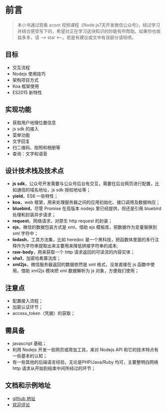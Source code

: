 # 前言

> 本小书通过观看 scoot 视频课程《Node.js7天开发微信公众号》，经过学习并结合感受写下的，希望对正在学习这块知识的你能有所帮助。如果你也收益多多，请 --> star <--。若是有建议或文中有误部分请轻喷。

## 目标

- 交互流程
- Nodejs 使用技巧
- 架构项目方式
- Koa 框架使用
- ES2015 新特性

## 实现功能

- 获取用户地理位置信息
- js sdk 的接入
- 菜单功能
- 文字回复
- 扫二维码、拍照和相册等
- 查询：文字和语音

## 设计技术栈及技术点

- **js sdk**，公众号开发需要与公众号后台有交互，需要在后台网页进行配置，比如通信的域名地址，js sdk 授权地址等；
- **yield**，ES6 一些特性；
- **koa**，web 框架，用来处理服务器之间的应用初始化、接口调用及数据响应；
- **bluebird**，尽管 Promise 在高版本 nodejs 里已经提供，但还是引用 bluebird 处理和封装异步请求；
- **request**，网络请求，对原生 http request 的封装；
- **ejs**，微信的数据包装方式是 xml，借助 ejs 模板库，把数据作为变量替换到 xml 字符中；
- **lodash**，工具方法集，比如 heredoc 是一个黑科技，把函数体里面的多行注释作为字符串提取出来主要用来降低拼接字符串的成本;
- **raw-body**，用来获取一个 http 请求返回的可读流的内容实体；
- **sha1**，加密哈希算法库；
- **xml2js**，微信服务器返回的数据依然是 xml 格式，没发直接在 js 函数中使用，借助 xml2js 模块把 xml 数据解析为 js 对象，方便我们使用；

## 注意点

- 配置接入流程；
- 加密认证环节；
- access_token（凭据）的获取；

## 需具备

- javascript 基础；
- 利用 Nodejs 开发一些网页或爬虫工具，来对 Nodejs API 和它的技术特点有一些基本的认知；
- 有一些其他的后端语言经验，无论是PHP/Java/Ruby 均可，主要整明白网络 http 请求从开始到结束中间所经过的环节；
  
## 文档和示例地址

- [github 地址](https://github.com/ruizhengyun/nodejs-weixin)
- [欢迎评论](https://github.com/ruizhengyun/nodejs-weixin/issues/1)